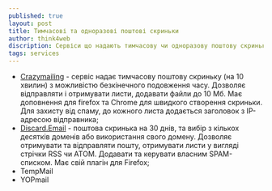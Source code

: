 ```yaml
---
published: true
layout: post
title: Тимчасові та одноразові поштові скриньки
author: think4web
discription: Сервіси що надають тимчасову чи одноразову поштову скриньку.
tags: services 
---
```


- [Сrazymailing](https://www.crazymailing.com/) - сервіс надає тимчасову поштову скриньку (на 10 хвилин) з можливістю безкінечного подовження часу. Дозволяє відправляти і отримувати листи, додавати файли до 10 Мб. Має доповнення для firefox та Chrome для швидкого створення скриньки. Для захисту від спаму, до кожного листа додається заголовок з IP-адресою відправника;
- [Discard.Email](https://tempr.email/) - поштова скринька на 30 днів, та вибір з кількох десятків доменів або використання свого домену. Дозволяє отримувати та відправляти пошту, отримувати листи у вигляді стрічки RSS чи ATOM. Додавати та керувати власним SPAM-списком. Має свій плагін для Firefox;
- TempMail
- YOPmail
